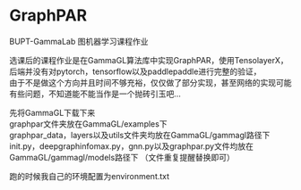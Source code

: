 # GraphPAR
BUPT-GammaLab 图机器学习课程作业

选课后的课程作业是在GammaGL算法库中实现GraphPAR，使用TensolayerX，后端并没有对pytorch，tensorflow以及paddlepaddle进行完整的验证，  
由于不是做这个方向并且时间不够充裕，仅仅做了部分实现，甚至网络的实现可能有些问题，不知道能不能当作是一个抛砖引玉吧...  

先将GammaGL下载下来  
graphpar文件夹放在GammaGL/examples下  
graphpar_data，layers以及utils文件夹均放在GammaGL/gammagl路径下  
init.py，deepgraphinfomax.py，gnn.py以及graphpar.py文件均放在GammaGL/gammagl/models路径下  （文件重复提醒替换即可）

跑的时候我自己的环境配置为environment.txt
